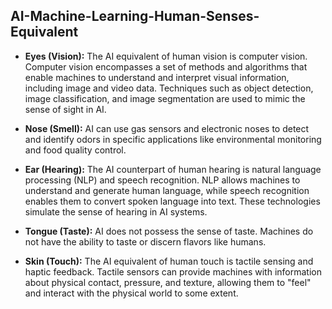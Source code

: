 ## AI-Machine-Learning-Human-Senses-Equivalent

- **Eyes (Vision):** The AI equivalent of human vision is computer vision. Computer vision encompasses a set of methods and algorithms that enable machines to understand and interpret visual information, including image and video data. Techniques such as object detection, image classification, and image segmentation are used to mimic the sense of sight in AI.

- **Nose (Smell):** AI can use gas sensors and electronic noses to detect and identify odors in specific applications like environmental monitoring and food quality control.

- **Ear (Hearing):** The AI counterpart of human hearing is natural language processing (NLP) and speech recognition. NLP allows machines to understand and generate human language, while speech recognition enables them to convert spoken language into text. These technologies simulate the sense of hearing in AI systems.

- **Tongue (Taste):** AI does not possess the sense of taste. Machines do not have the ability to taste or discern flavors like humans.

- **Skin (Touch):** The AI equivalent of human touch is tactile sensing and haptic feedback. Tactile sensors can provide machines with information about physical contact, pressure, and texture, allowing them to "feel" and interact with the physical world to some extent.
